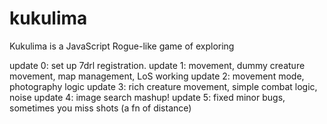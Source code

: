 kukulima
========

Kukulima is a JavaScript Rogue-like game of exploring 

update 0: set up 7drl registration.
update 1: movement, dummy creature movement, map management, LoS working
update 2: movement mode, photography logic
update 3: rich creature movement, simple combat logic, noise
update 4: image search mashup!
update 5: fixed minor bugs, sometimes you miss shots (a fn of distance)
